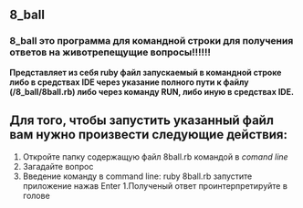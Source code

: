 ## 8_ball
### 8_ball это программа для командной строки для получения ответов на животрепещущие вопросы!!!!!!

**Представляет из себя ruby файл запускаемый в командной строке либо в средствах IDE
через указание полного пути к файлу (/8_ball/8ball.rb) либо через команду RUN, либо иную
в средствах IDE.**

## Для того, чтобы запустить указанный файл вам нужно произвести следующие действия:

1. Откройте папку содержащую файл 8ball.rb командой в _comand line_
1. Загадайте вопрос
1. Введение команду в command line: ruby 8ball.rb запустите приложение нажав Enter
1.Полученый ответ проинтерпретируйте в голове
